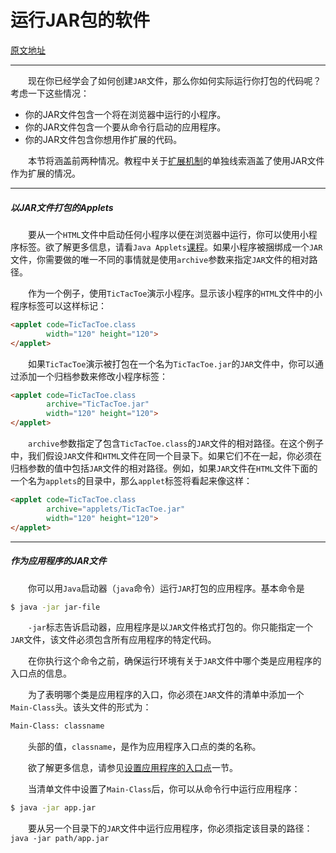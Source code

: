 # 运行JAR包的软件

[原文地址](https://docs.oracle.com/javase/tutorial/deployment/jar/run.html)



---



&emsp;&emsp;现在你已经学会了如何创建`JAR`文件，那么你如何实际运行你打包的代码呢？考虑一下这些情况：

- 你的JAR文件包含一个将在浏览器中运行的小程序。
- 你的JAR文件包含一个要从命令行启动的应用程序。
- 你的JAR文件包含你想用作扩展的代码。

&emsp;&emsp;本节将涵盖前两种情况。教程中关于[扩展机制](https://docs.oracle.com/javase/tutorial/ext/index.html)的单独线索涵盖了使用JAR文件作为扩展的情况。



---



##### 以JAR文件打包的Applets

&emsp;&emsp;要从一个`HTML`文件中启动任何小程序以便在浏览器中运行，你可以使用小程序标签。欲了解更多信息，请看`Java Applets`[课程](https://docs.oracle.com/javase/tutorial/deployment/applet/index.html)。如果小程序被捆绑成一个`JAR`文件，你需要做的唯一不同的事情就是使用`archive`参数来指定`JAR`文件的相对路径。

&emsp;&emsp;作为一个例子，使用`TicTacToe`演示小程序。显示该小程序的`HTML`文件中的小程序标签可以这样标记：

```html
<applet code=TicTacToe.class 
        width="120" height="120">
</applet>
```

&emsp;&emsp;如果`TicTacToe`演示被打包在一个名为`TicTacToe.jar`的`JAR`文件中，你可以通过添加一个归档参数来修改小程序标签：

```html
<applet code=TicTacToe.class 
        archive="TicTacToe.jar"
        width="120" height="120">
</applet>
```

&emsp;&emsp;`archive`参数指定了包含`TicTacToe.class`的`JAR`文件的相对路径。在这个例子中，我们假设`JAR`文件和`HTML`文件在同一个目录下。如果它们不在一起，你必须在归档参数的值中包括`JAR`文件的相对路径。例如，如果`JAR`文件在`HTML`文件下面的一个名为`applets`的目录中，那么`applet`标签将看起来像这样：

```html
<applet code=TicTacToe.class 
        archive="applets/TicTacToe.jar"
        width="120" height="120">
</applet>
```



---



##### 作为应用程序的JAR文件

&emsp;&emsp;你可以用`Java`启动器（`java`命令）运行`JAR`打包的应用程序。基本命令是

```bash
$ java -jar jar-file
```

&emsp;&emsp;`-jar`标志告诉启动器，应用程序是以`JAR`文件格式打包的。你只能指定一个`JAR`文件，该文件必须包含所有应用程序的特定代码。

&emsp;&emsp;在你执行这个命令之前，确保运行环境有关于`JAR`文件中哪个类是应用程序的入口点的信息。

&emsp;&emsp;为了表明哪个类是应用程序的入口，你必须在`JAR`文件的清单中添加一个`Main-Class`头。该头文件的形式为：

```bash
Main-Class: classname
```

&emsp;&emsp;头部的值，`classname`，是作为应用程序入口点的类的名称。

&emsp;&emsp;欲了解更多信息，请参见[设置应用程序的入口点](https://docs.oracle.com/javase/tutorial/deployment/jar/appman.html)一节。

&emsp;&emsp;当清单文件中设置了`Main-Class`后，你可以从命令行中运行应用程序：

```bash
$ java -jar app.jar
```

&emsp;&emsp;要从另一个目录下的`JAR`文件中运行应用程序，你必须指定该目录的路径： `java -jar path/app.jar`

